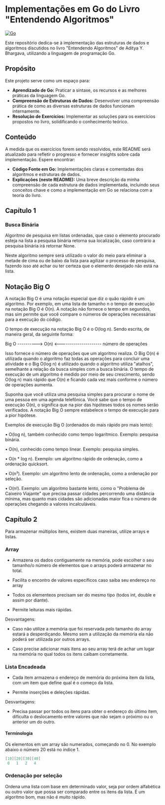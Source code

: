 # Implementações em Go do Livro "Entendendo Algoritmos"

[![Go](https://img.shields.io/badge/Go-1.20%2B-00ADD8?style=for-the-badge&logo=go&logoColor=white)](https://go.dev/)

Este repositório dedica-se à implementação das estruturas de dados e algoritmos discutidos no livro "Entendendo Algoritmos" de Aditya Y. Bhargava, utilizando a linguagem de programação Go.

## Propósito

Este projeto serve como um espaço para:

* **Aprendizado de Go:** Praticar a sintaxe, os recursos e as melhores práticas da linguagem Go.
* **Compreensão de Estruturas de Dados:** Desenvolver uma compreensão prática de como as diversas estruturas de dados funcionam internamente.
* **Resolução de Exercícios:** Implementar as soluções para os exercícios propostos no livro, solidificando o conhecimento teórico.

## Conteúdo

A medida que os exercícios forem sendo resolvidos, este README será atualizado para refletir o progresso e fornecer insights sobre cada implementação. Espere encontrar:

* **Código Fonte em Go:** Implementações claras e comentadas dos algoritmos e estruturas de dados.
* **Explicações (neste README):** Uma breve descrição da minha compreensão de cada estrutura de dados implementada, incluindo seus conceitos chave e como a implementação em Go se relaciona com a teoria do livro.

## Capítulo 1

### Busca Binária

Algoritmo de pesquisa em listas ordenadas, que caso o elemento procurado
esteja na lista a pesquisa binária retorna sua localização, caso contrário a pesquisa binária irá retornar None.

Neste algoritmo sempre será utilizado o valor do meio para eliminar a metade de cima ou de baixo da lista para agilizar o processo de pesquisa, fazendo isso até achar ou ter certeza que o elemento desejado não está na lista.

## Notação Big O

A notação Big O é uma notação especial que diz o quão rápido é um algoritmo. Por exemplo, em uma lista de tamanho n o tempo de execução na notação Big O é O(n). A notação não fornece o tempo em segundos, mas sim permite que você compare o números de operações necessárias para a execução do código.

O tempo de execução na notação Big O é o O(log n). Sendo escrita, de maneira geral, da seguinte forma:

Big O ----------> O(n) <--------------------- número de operações

Isso fornece o número de operações que um algoritmo realiza. O Big O(n) é utilizada quando o algoritmo faz todas as operações para concluir uma atividade e o Big O(log n) é utilizado quando o algoritmo utiliza "atalhos", semelhante a relação da busca simples com a busca binária. O tempo de execução de um algoritmo é medido por meio de seu crescimento, sendo O(log n) mais rápido que O(n) e ficando cada vez mais conforme o número de operações aumenta.

Suponha que você utiliza uma pesquisa simples para procurar o nome de uma pessoa em uma agenda telefônica. Você sabe que o tempo de execução O(n), o significa que na pior das hipóteses todos os nomes serão verificados. A notação Big O sempre estabelece o tempo de execução para a pior hipótese.

Exemplos de execução Big O (ordenados do mais rápido pro mais lento):

• O(log n), também conhecido como tempo logarítmico. Exemplo: pesquisa binária.

• O(n), conhecido como tempo linear. Exemplo: pesquisa simples.

• O(n * log n). Exemplo: um algoritmo rápido de ordenação, como a ordenação quicksort.

• O(n²). Exemplo: um algoritmo lento de ordenação, como a ordenação por seleção.

• O(n!). Exemplo: um algoritmo bastante lento, como o "Problema de Caixeiro Viajante" que precisa passar cidades percorrendo uma distância mínima, mas quanto mais cidades são adicionadas maior fica o número de operações chegando a valores incalculáveis.

## Capítulo 2

Para armazenar múltiplos itens, existem duas maneiras, utilize arrays e listas.

### Array

* Armazena os dados contiguamente na memória, pode escolher o seu tamanho/o número de elementos que o arrays poderá armazenar no total.

* Facilita o encontro de valores específicos caso saiba seu endereço no array

* Todos os elementeos precisam ser do mesmo tipo (todos int, double e assim por diante).

* Permite leituras mais rápidas.

Desvantagens:

* Caso não utilize a memória que foi reservada pelo tamanho do array estará a desperdiçando. Mesmo sem a utilização da memória ela não poderá ser utilizada por outros arrays.

* Caso precise adicionar mais itens ao seu array terá de achar um lugar na memória no qual todos os itens caibam corretamente.

### Lista Encadeada

* Cada item armazena o endereço de memória do próxima item da lista, com um item que define qual é o começo da lista.

* Permite inserções e deleções rápidas.

Desvantagens:

* Precisa passar por todos os itens para obter o endereço do último item, dificulta o deslocamento entre valores que não sejam o próximo ou o anterior um do outro.

#### Terminologia

Os elementos em um array são numerados, começando no 0. No exemplo abaixo o número 20 está no índice 1.

```go
[10][20][30][40]
 0   1   2   4
```

### Ordenação por seleção

Ordena uma lista com base em determinado valor, seja por ordem alfabética ou outro valor que possa ser comparado entre os itens da lista. É um algoritmo bom, mas não é muito rápido.
